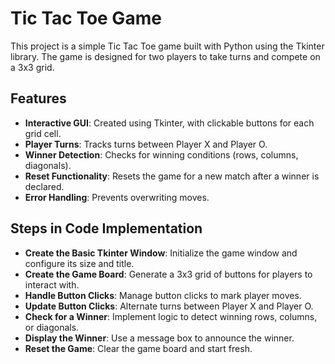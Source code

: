 # Tic Tac Toe Game

This project is a simple Tic Tac Toe game built with Python using the Tkinter library. The game is designed for two players to take turns and compete on a 3x3 grid.

## Features

- **Interactive GUI**: Created using Tkinter, with clickable buttons for each grid cell.
- **Player Turns**: Tracks turns between Player X and Player O.
- **Winner Detection**: Checks for winning conditions (rows, columns, diagonals).
- **Reset Functionality**: Resets the game for a new match after a winner is declared.
- **Error Handling**: Prevents overwriting moves.

## Steps in Code Implementation

- **Create the Basic Tkinter Window**: Initialize the game window and configure its size and title.
- **Create the Game Board**: Generate a 3x3 grid of buttons for players to interact with.
- **Handle Button Clicks**: Manage button clicks to mark player moves.
- **Update Button Clicks**: Alternate turns between Player X and Player O.
- **Check for a Winner**: Implement logic to detect winning rows, columns, or diagonals.
- **Display the Winner**: Use a message box to announce the winner.
- **Reset the Game**: Clear the game board and start fresh.
